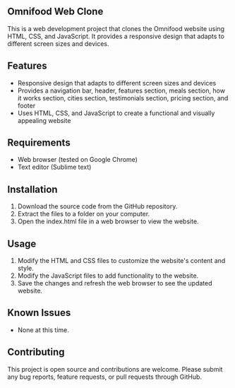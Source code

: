 ## Omnifood Web Clone

This is a web development project that clones the Omnifood website using HTML, CSS, and JavaScript. It provides a responsive design that adapts to different screen sizes and devices.

## Features

- Responsive design that adapts to different screen sizes and devices
- Provides a navigation bar, header, features section, meals section, how it works section, cities section, testimonials section, pricing section, and footer
- Uses HTML, CSS, and JavaScript to create a functional and visually appealing website

## Requirements

- Web browser (tested on Google Chrome)
- Text editor (Sublime text)

## Installation

1. Download the source code from the GitHub repository.
2. Extract the files to a folder on your computer.
3. Open the index.html file in a web browser to view the website.

## Usage

1. Modify the HTML and CSS files to customize the website's content and style.
2. Modify the JavaScript files to add functionality to the website.
3. Save the changes and refresh the web browser to see the updated website.

## Known Issues

- None at this time.

## Contributing

This project is open source and contributions are welcome. Please submit any bug reports, feature requests, or pull requests through GitHub.
